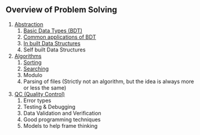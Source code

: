 ## Overview of Problem Solving

1. [Abstraction](https://github.com/wangsiyang68/Coding-Pains/tree/master/Content%20Notes/Problem%20Solving/Algorithms)  
    1. [Basic Data Types (BDT)](https://github.com/wangsiyang68/Coding-Pains/tree/master/Content%20Notes/Problem%20Solving/Abstraction/Basic%20Data%20Types)
    2. [Common applications of BDT](https://github.com/wangsiyang68/Coding-Pains/tree/master/Content%20Notes/Problem%20Solving/Abstraction/Common%20applications%20of%20BDT)  
    3. [In built Data Structures](https://github.com/wangsiyang68/Coding-Pains/blob/master/Content%20Notes/Problem%20Solving/Abstraction/In%20built%20Data%20Structures/Arrays%20%26%20Lists.md)  
    4. Self built Data Structures 
2. [Algorithms](https://github.com/wangsiyang68/Coding-Pains/tree/master/Content%20Notes/Problem%20Solving/Algorithms)  
    1. [Sorting](https://github.com/wangsiyang68/Coding-Pains/tree/master/Content%20Notes/Problem%20Solving/Algorithms/Sorting)  
    2. [Searching](https://github.com/wangsiyang68/Coding-Pains/tree/master/Content%20Notes/Problem%20Solving/Algorithms/Searching)  
    3. Modulo  
    4. Parsing of files (Strictly not an algorithm, but the idea is always more or less the same)
3. [QC (Quality Control)](https://github.com/wangsiyang68/Coding-Pains/tree/master/Content%20Notes/Problem%20Solving/Algorithms)  
    1. Error types 
    2. Testing & Debugging
    3. Data Validation and Verification
    4. Good programming techniques 
    5. Models to help frame thinking
